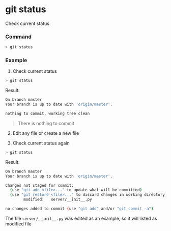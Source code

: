 # git status

Check current status

### Command

```sh
> git status
```

### Example

1. Check current status

```sh
> git status
```

Result:

```sh
On branch master
Your branch is up to date with 'origin/master'.

nothing to commit, working tree clean
```

> There is nothing to commit

2. Edit any file or create a new file

3. Check current status again

```sh
> git status
```

Result:

```sh
On branch master
Your branch is up to date with 'origin/master'.

Changes not staged for commit:
  (use "git add <file>..." to update what will be committed)
  (use "git restore <file>..." to discard changes in working directory)
        modified:   server/__init__.py

no changes added to commit (use "git add" and/or "git commit -a")
```

The file ```server/__init__.py``` was edited as an example, so it will listed as modified file
